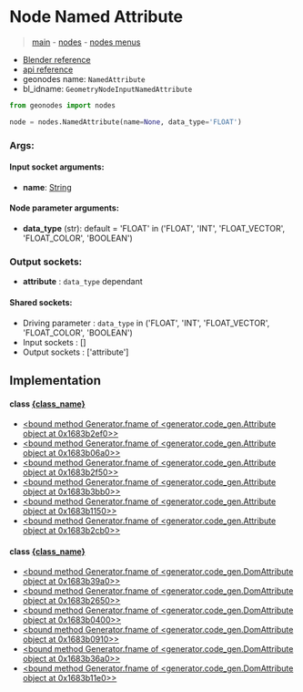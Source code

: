# Node Named Attribute

> [main](../structure.md) - [nodes](nodes.md) - [nodes menus](nodes_menus.md)

- [Blender reference](https://docs.blender.org/manual/en/latest/modeling/geometry_nodes/input/named_attribute.html)
- [api reference](https://docs.blender.org/api/current/bpy.types.GeometryNodeInputNamedAttribute.html)
- geonodes name: `NamedAttribute`
- bl_idname: `GeometryNodeInputNamedAttribute`

```python
from geonodes import nodes

node = nodes.NamedAttribute(name=None, data_type='FLOAT')
```

### Args:

#### Input socket arguments:

- **name**: [String](String.md)

#### Node parameter arguments:

- **data_type** (str): default = 'FLOAT' in ('FLOAT', 'INT', 'FLOAT_VECTOR', 'FLOAT_COLOR', 'BOOLEAN')

### Output sockets:

- **attribute** : ``data_type`` dependant

#### Shared sockets:

- Driving parameter : ``data_type`` in ('FLOAT', 'INT', 'FLOAT_VECTOR', 'FLOAT_COLOR', 'BOOLEAN')
- Input sockets  : []
- Output sockets : ['attribute']
## Implementation

#### class [{class_name}]({class_name}.md)

 - [<bound method Generator.fname of <generator.code_gen.Attribute object at 0x1683b2ef0>>](Geometry.md#named_attribute)
 - [<bound method Generator.fname of <generator.code_gen.Attribute object at 0x1683b06a0>>](Geometry.md#get_named_float)
 - [<bound method Generator.fname of <generator.code_gen.Attribute object at 0x1683b2f50>>](Geometry.md#get_named_integer)
 - [<bound method Generator.fname of <generator.code_gen.Attribute object at 0x1683b3bb0>>](Geometry.md#get_named_vector)
 - [<bound method Generator.fname of <generator.code_gen.Attribute object at 0x1683b1150>>](Geometry.md#get_named_color)
 - [<bound method Generator.fname of <generator.code_gen.Attribute object at 0x1683b2cb0>>](Geometry.md#get_named_boolean)
#### class [{class_name}]({class_name}.md)

 - [<bound method Generator.fname of <generator.code_gen.DomAttribute object at 0x1683b39a0>>](Domain.md#named_attribute)
 - [<bound method Generator.fname of <generator.code_gen.DomAttribute object at 0x1683b2650>>](Domain.md#get_named_float)
 - [<bound method Generator.fname of <generator.code_gen.DomAttribute object at 0x1683b0400>>](Domain.md#get_named_integer)
 - [<bound method Generator.fname of <generator.code_gen.DomAttribute object at 0x1683b0910>>](Domain.md#get_named_vector)
 - [<bound method Generator.fname of <generator.code_gen.DomAttribute object at 0x1683b36a0>>](Domain.md#get_named_color)
 - [<bound method Generator.fname of <generator.code_gen.DomAttribute object at 0x1683b11e0>>](Domain.md#get_named_boolean)
